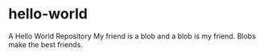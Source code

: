 # hello-world
A Hello World Repository 
My friend is a blob and a blob is my friend. Blobs make the best friends. 
